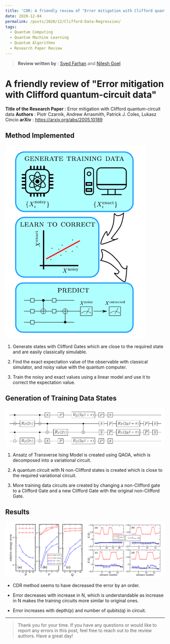 ```yaml
---
title: 'CDR: A friendly review of "Error mitigation with Clifford quantum-circuit data"'
date: 2020-12-04
permalink: /posts/2020/12/Clifford-Data-Regression/
tags:
  - Quantum Computing
  - Quantum Machine Learning
  - Quantum Algorithms
  - Research Paper Review
---
```


> **Review written by** : [Syed Farhan](https://www.linkedin.com/in/syedfarhanahmad/) and [Nilesh Goel](https://www.linkedin.com/in/nilesh-goel/)  

# A friendly review of "Error mitigation with Clifford quantum-circuit data"

**Title of the Research Paper** : Error mitigation with Clifford quantum-circuit data
**Authors** : Piotr Czarnik, Andrew Arrasmith, Patrick J. Coles, Lukasz Cincio
**arXiv** : https://arxiv.org/abs/2005.10189  


## Method Implemented

![Method implemented](https://raw.githubusercontent.com/born-2learn/born-2learn.github.io/master/_posts/images/cdr/method-implementation.png)  

1. Generate states with Clifford Gates which are close to the required state and are easily classically simulable.
   
2. Find the exact expectation value of the observable with classical simulator, and noisy value with the quantum computer.
   
3. Train the noisy and exact values using a linear model and use it to correct the expectation value.

## Generation of Training Data States

![circuit](https://raw.githubusercontent.com/born-2learn/born-2learn.github.io/master/_posts/images/cdr/circuit.png)  

1. Ansatz of Transverse Ising Model is created using QAOA,
which is decomposed into a variational circuit.

2. A quantum circuit with N non-Clifford states is created which
is close to the required variational circuit.

3. More training data circuits are created by changing a
non-Clifford gate to a Clifford Gate and a new Clifford Gate
with the original non-Clifford Gate.  

## Results

![results](https://raw.githubusercontent.com/born-2learn/born-2learn.github.io/master/_posts/images/cdr/results.png)  

- CDR method seems to have decreased the
error by an order.

- Error decreases with increase in N, which is
understandable as increase in N makes the
training circuits more similar to original ones.

- Error increases with depth(p) and number of
qubits(q) in circuit.

---
> Thank you for your time. If you have any questions or would like to report any errors in this post, feel free to reach out to the review authors.
> Have a great day!

